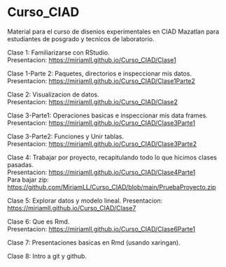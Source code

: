 # Curso_CIAD

Material para el curso de disenios experimentales en CIAD Mazatlan para estudiantes de posgrado y tecnicos de laboratorio.

Clase 1: Familiarizarse con RStudio.  
Presentacion: https://miriamll.github.io/Curso_CIAD/Clase1

Clase 1-Parte 2: Paquetes, directorios e inspeccionar mis datos.  
Presentacion: https://miriamll.github.io/Curso_CIAD/Clase1Parte2

Clase 2: Visualizacion de datos.  
Presentacion: https://miriamll.github.io/Curso_CIAD/Clase2

Clase 3-Parte1: Operaciones basicas e inspeccionar mis data frames.  
Presentacion: https://miriamll.github.io/Curso_CIAD/Clase3Parte1

Clase 3-Parte2: Funciones y Unir tablas.  
Presentacion: https://miriamll.github.io/Curso_CIAD/Clase3Parte2

Clase 4: Trabajar por proyecto, recapitulando todo lo que hicimos clases pasadas.  
Presentacion: https://miriamll.github.io/Curso_CIAD/Clase4Parte1  
Para bajar zip: https://github.com/MiriamLL/Curso_CIAD/blob/main/PruebaProyecto.zip  

Clase 5: Explorar datos y modelo lineal.
Presentacion: https://miriamll.github.io/Curso_CIAD/Clase7

Clase 6: Que es Rmd.  
Presentacion: https://miriamll.github.io/Curso_CIAD/Clase6Parte1

Clase 7: Presentaciones basicas en Rmd (usando xaringan).  

Clase 8: Intro a git y github.  

